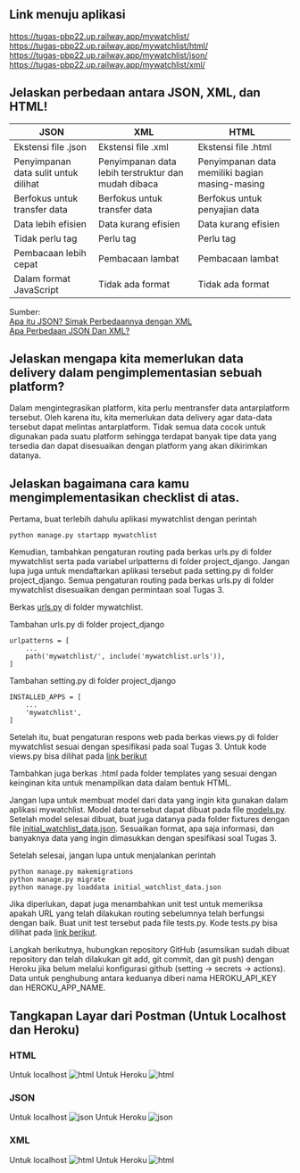 ## Link menuju aplikasi

https://tugas-pbp22.up.railway.app/mywatchlist/ <br>
https://tugas-pbp22.up.railway.app/mywatchlist/html/ <br>
https://tugas-pbp22.up.railway.app/mywatchlist/json/ <br>
https://tugas-pbp22.up.railway.app/mywatchlist/xml/

##  Jelaskan perbedaan antara JSON, XML, dan HTML!

| JSON        | XML        | HTML        |
| ----------- | ---------- | ----------- |
| Ekstensi file .json | Ekstensi file .xml | Ekstensi file .html |
| Penyimpanan data sulit untuk dilihat | Penyimpanan data lebih terstruktur dan mudah dibaca | Penyimpanan data memiliki bagian masing-masing |
| Berfokus untuk transfer data | Berfokus untuk transfer data | Berfokus untuk penyajian data |
| Data lebih efisien | Data kurang efisien | Data kurang efisien |
| Tidak perlu tag | Perlu tag | Perlu tag |
| Pembacaan lebih cepat | Pembacaan lambat | Pembacaan lambat |
| Dalam format JavaScript | Tidak ada format | Tidak ada format |

Sumber: <br>
[Apa itu JSON? Simak Perbedaannya dengan XML](https://www.dicoding.com/blog/apa-itu-json/) <br>
[Apa Perbedaan JSON Dan XML?](https://www.monitorteknologi.com/perbedaan-json-dan-xml/)

##  Jelaskan mengapa kita memerlukan data delivery dalam pengimplementasian sebuah platform?

Dalam mengintegrasikan platform, kita perlu mentransfer data antarplatform tersebut. Oleh karena itu, kita memerlukan data delivery agar data-data tersebut dapat melintas antarplatform. Tidak semua data cocok untuk digunakan pada suatu platform sehingga terdapat banyak tipe data yang tersedia dan dapat disesuaikan dengan platform yang akan dikirimkan datanya.

##  Jelaskan bagaimana cara kamu mengimplementasikan checklist di atas.

Pertama, buat terlebih dahulu aplikasi mywatchlist dengan perintah

```
python manage.py startapp mywatchlist
```

Kemudian, tambahkan pengaturan routing pada berkas urls.py di folder mywatchlist serta pada variabel urlpatterns di folder project_django. Jangan lupa juga untuk mendaftarkan aplikasi tersebut pada setting.py di folder project_django. Semua pengaturan routing pada berkas urls.py di folder mywatchlist disesuaikan dengan permintaan soal Tugas 3.<br>

Berkas [urls.py](urls.py) di folder mywatchlist. <br>

Tambahan urls.py di folder project_django
```
urlpatterns = [
    ...
    path('mywatchlist/', include('mywatchlist.urls')),
]
```

Tambahan setting.py di folder project_django
```
INSTALLED_APPS = [
    ...
    'mywatchlist',
]
```

Setelah itu, buat pengaturan respons web pada berkas views.py di folder mywatchlist sesuai dengan spesifikasi pada soal Tugas 3. Untuk kode views.py bisa dilihat pada [link berikut](views.py) <br>

Tambahkan juga berkas .html pada folder templates yang sesuai dengan keinginan kita untuk menampilkan data dalam bentuk HTML. <br>

Jangan lupa untuk membuat model dari data yang ingin kita gunakan dalam aplikasi mywatchlist. Model data tersebut dapat dibuat pada file [models.py](models.py). Setelah model selesai dibuat, buat juga datanya pada folder fixtures dengan file [initial_watchlist_data.json](fixtures/initial_watchlist_data.json). Sesuaikan format, apa saja informasi, dan banyaknya data yang ingin dimasukkan dengan spesifikasi soal Tugas 3. <br>

Setelah selesai, jangan lupa untuk menjalankan perintah
```
python manage.py makemigrations
python manage.py migrate
python manage.py loaddata initial_watchlist_data.json
```

Jika diperlukan, dapat juga menambahkan unit test untuk memeriksa apakah URL yang telah dilakukan routing sebelumnya telah berfungsi dengan baik. Buat unit test tersebut pada file tests.py. Kode tests.py bisa dilihat pada [link berikut](tests.py).

Langkah berikutnya, hubungkan repository GitHub (asumsikan sudah dibuat repository dan telah dilakukan git add, git commit, dan git push) dengan Heroku jika belum melalui konfigurasi github (setting -> secrets -> actions). Data untuk penghubung antara keduanya diberi nama HEROKU_API_KEY dan HEROKU_APP_NAME.

## Tangkapan Layar dari Postman (Untuk Localhost dan Heroku)

### HTML
Untuk localhost
![html](htmllokal.jpg?raw=true)
Untuk Heroku
![html](htmlheroku.jpg?raw=true)

### JSON
Untuk localhost
![json](jsonlokal.jpg?raw=true)
Untuk Heroku
![json](jsonheroku.jpg?raw=true)

### XML
Untuk localhost
![html](xmllokal.jpg?raw=true)
Untuk Heroku
![html](xmlheroku.jpg?raw=true)